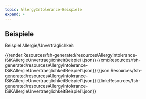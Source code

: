 ```yaml
---
topic: AllergyIntolerance-Beispiele
expand: 4
---
```

## Beispiele

Beispiel Allergie/Unverträglichkeit:

<tabs>
    <tab title="Übersicht">      
        {{render:Resources/fsh-generated/resources/AllergyIntolerance-ISiKAllergieUnvertraeglichkeitBeispiel1.json}}
    </tab>
    <tab title="XML">      
        {{xml:Resources/fsh-generated/resources/AllergyIntolerance-ISiKAllergieUnvertraeglichkeitBeispiel1.json}}
    </tab>
    <tab title="JSON">
        {{json:Resources/fsh-generated/resources/AllergyIntolerance-ISiKAllergieUnvertraeglichkeitBeispiel1.json}}
    </tab>
    <tab title="Link">
        {{link:Resources/fsh-generated/resources/AllergyIntolerance-ISiKAllergieUnvertraeglichkeitBeispiel1.json}}
    </tab>
</tabs>